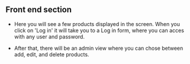 ## Front end section

- Here you will see a few products displayed in the screen. When you click on 'Log in' it will take you to a Log in form, where you can acces with any user and password.

- After that, there will be an admin view where you can chose between add, edit, and delete products.
